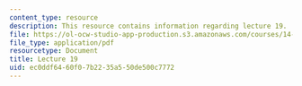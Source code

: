 ```yaml
---
content_type: resource
description: This resource contains information regarding lecture 19.
file: https://ol-ocw-studio-app-production.s3.amazonaws.com/courses/14-75-political-economy-and-economic-development-fall-2012/ec0ddf6460f07b2235a550de500c7772_MIT14_75F12_Lec19.pdf
file_type: application/pdf
resourcetype: Document
title: Lecture 19
uid: ec0ddf64-60f0-7b22-35a5-50de500c7772
---
```

